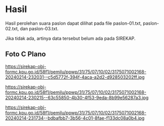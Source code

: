 # Hasil

Hasil perolehan suara paslon dapat dilihat pada file paslon-01.txt, paslon-02.txt, dan paslon-03.txt.

Jika tidak ada, artinya data tersebut belum ada pada SIREKAP.

## Foto C Plano

https://sirekap-obj-formc.kpu.go.id/58f1/pemilu/ppwp/31/75/07/10/02/3175071002168-20240214-232031--c5d5772f-394f-4aca-a2d2-d928503202ff.jpg

https://sirekap-obj-formc.kpu.go.id/58f1/pemilu/ppwp/31/75/07/10/02/3175071002168-20240214-230215--63c55850-4b30-4f53-9eda-8b99e56287a3.jpg

https://sirekap-obj-formc.kpu.go.id/58f1/pemilu/ppwp/31/75/07/10/02/3175071002168-20240214-231734--bdbafbb7-3b56-4c01-8fae-f133dc08a0b4.jpg
